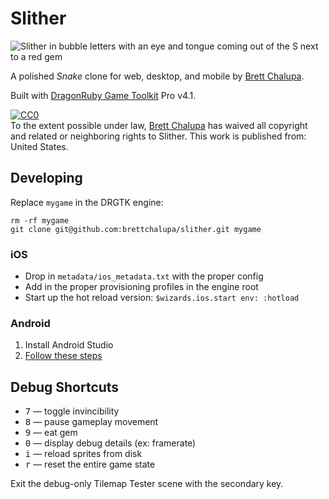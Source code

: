 # Slither

![Slither in bubble letters with an eye and tongue coming out of the S next to a red gem](https://user-images.githubusercontent.com/928367/212915843-3fb4cc63-d3d0-4fb8-bca7-f49481170c14.png)

A polished _Snake_ clone for web, desktop, and mobile by [Brett Chalupa](https://www.brettchalupa.com).

Built with [DragonRuby Game Toolkit](https://dragonruby.org/toolkit/game) Pro v4.1.

[![CC0](http://i.creativecommons.org/p/zero/1.0/88x31.png)](http://creativecommons.org/publicdomain/zero/1.0/)  
To the extent possible under law, [Brett Chalupa](https://brettchalupa.itch.io./slither) has waived all copyright and related or neighboring rights to Slither. This work is published from: United States.

## Developing

Replace `mygame` in the DRGTK engine:

```
rm -rf mygame
git clone git@github.com:brettchalupa/slither.git mygame
```

### iOS

- Drop in `metadata/ios_metadata.txt` with the proper config
- Add in the proper provisioning profiles in the engine root
- Start up the hot reload version: `$wizards.ios.start env: :hotload`

### Android

1. Install Android Studio
2. [Follow these steps](http://docs.dragonruby.org.s3-website-us-east-1.amazonaws.com/#--deploying-to-mobile-devices)

## Debug Shortcuts

- <kbd>7</kbd> — toggle invincibility
- <kbd>8</kbd> — pause gameplay movement
- <kbd>9</kbd> — eat gem
- <kbd>0</kbd> — display debug details (ex: framerate)
- <kbd>i</kbd> — reload sprites from disk
- <kbd>r</kbd> — reset the entire game state

Exit the debug-only Tilemap Tester scene with the secondary key.
